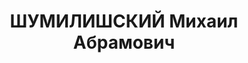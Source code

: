 ---
title: ШУМИЛИШСКИЙ Михаил Абрамович
description: 'родился в 1896 - расстрелян 22.11.1937, с 1917 член РСДРП(б)

  Послужной список

  05.07.1937\t и. о. председателя Исполнительного комитета Челябинского областного
  Совета

  1937\t арестован'
---